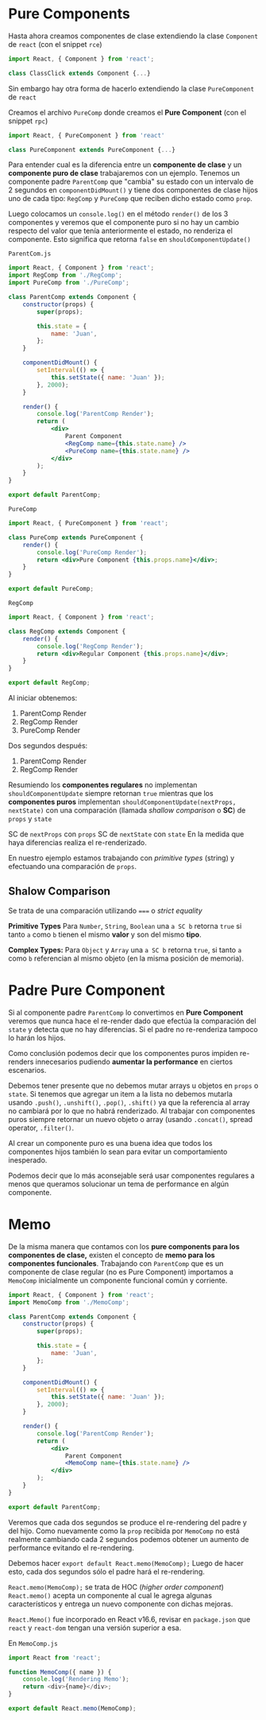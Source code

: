 # Pure Components
Hasta ahora creamos componentes de clase extendiendo la clase `Component` de `react` (con el snippet `rce`)
```js
import React, { Component } from 'react';

class ClassClick extends Component {...}
```

Sin embargo hay otra forma de hacerlo extendiendo la clase `PureComponent` de `react`

Creamos el archivo `PureComp` donde creamos el **Pure Component** (con el snippet `rpc`)

```js
import React, { PureComponent } from 'react'

class PureComponent extends PureComponent {...}
```

Para entender cual es la diferencia entre un **componente de clase**  y un **componente puro de clase** trabajaremos con un ejemplo. Tenemos un componente padre `ParentComp` que "cambia" su estado con un intervalo de 2 segundos en `componentDidMount()` y tiene dos componentes de clase hijos uno de cada tipo: `RegComp` y `PureComp`  que reciben dicho estado como `prop`.

Luego colocamos un `console.log()` en el método `render()` de los 3 componentes y veremos que el componente puro si no hay un cambio respecto del valor que tenía anteriormente el estado, no renderiza el componente. Esto significa que retorna `false` en `shouldComponentUpdate()`

`ParentCom.js`
```jsx
import React, { Component } from 'react';
import RegComp from './RegComp';
import PureComp from './PureComp';

class ParentComp extends Component {
	constructor(props) {
		super(props);

		this.state = {
			name: 'Juan',
		};
	}

	componentDidMount() {
		setInterval(() => {
			this.setState({ name: 'Juan' });
		}, 2000);
	}

	render() {
		console.log('ParentComp Render');
		return (
			<div>
				Parent Component
				<RegComp name={this.state.name} />
				<PureComp name={this.state.name} />
			</div>
		);
	}
}

export default ParentComp;

```

`PureComp`
```jsx
import React, { PureComponent } from 'react';

class PureComp extends PureComponent {
	render() {
		console.log('PureComp Render');
		return <div>Pure Component {this.props.name}</div>;
	}
}

export default PureComp;

```

`RegComp`
```jsx
import React, { Component } from 'react';

class RegComp extends Component {
	render() {
		console.log('RegComp Render');
		return <div>Regular Component {this.props.name}</div>;
	}
}

export default RegComp;

```

Al iniciar obtenemos:
1. ParentComp Render
2. RegComp Render
3. PureComp Render

Dos segundos después:
1. ParentComp Render
2. RegComp Render

Resumiendo los **componentes regulares** no implementan `shouldComponentUpdate` siempre retornan `true` mientras que los **componentes puros** implementan `shouldComponentUpdate(nextProps, nextState)` con una comparación (llamada *shallow comparison* o **SC**) de `props` y `state`

SC de `nextProps` con `props` 
SC de `nextState` con `state`
En la medida que haya diferencias realiza el re-renderizado.

En nuestro ejemplo estamos trabajando con *primitive types* (string) y efectuando una comparación de `props`.

## Shalow Comparison
Se trata de una comparación utilizando `===` o *strict equality*

**Primitive Types**
Para `Number`, `String`, `Boolean` una `a SC b` retorna `true` si tanto `a` como `b` tienen el mismo **valor** y son del mismo **tipo**.

**Complex Types:**
Para `Object` y `Array` una `a SC b` retorna `true`, si tanto `a` como `b` referencian al mismo objeto (en la misma posición de memoria).


# Padre Pure Component
Si al componente padre `ParentComp` lo convertimos en **Pure Component** veremos que nunca hace el re-render dado que efectúa la comparación del `state` y detecta que no hay diferencias. Si el padre no re-renderiza tampoco lo harán los hijos. 

Como conclusión podemos decir que los componentes puros impiden re-renders innecesarios pudiendo **aumentar la performance** en ciertos escenarios.

Debemos tener presente que no debemos mutar arrays u objetos en `props` o `state`. Si tenemos que agregar un item a la lista no debemos mutarla usando `.push()`, `.unshift()`, `.pop()`, `.shift()` ya que la referencia al array no cambiará por lo que no habrá renderizado. Al trabajar con componentes puros siempre retornar un nuevo objeto o array (usando `.concat()`, spread operator, `.filter()`.

Al crear un componente puro es una buena idea que todos los componentes hijos también lo sean para evitar un comportamiento inesperado.

Podemos decir que lo más aconsejable será usar componentes regulares a menos que queramos solucionar un tema de performance en algún componente.

# Memo
De la misma manera que contamos con los **pure components para los componentes de clase,** existen el concepto de **memo para los componentes funcionales**.
Trabajando con `ParentComp` que es un componente de clase regular (no es Pure Component) importamos a `MemoComp` inicialmente un componente funcional común y corriente.
```jsx
import React, { Component } from 'react';
import MemoComp from './MemoComp';

class ParentComp extends Component {
	constructor(props) {
		super(props);

		this.state = {
			name: 'Juan',
		};
	}

	componentDidMount() {
		setInterval(() => {
			this.setState({ name: 'Juan' });
		}, 2000);
	}

	render() {
		console.log('ParentComp Render');
		return (
			<div>
				Parent Component
				<MemoComp name={this.state.name} />
			</div>
		);
	}
}

export default ParentComp;

```
Veremos que cada dos segundos se produce el re-rendering del padre y del hijo. Como nuevamente como la `prop` recibida por `MemoComp` no está realmente cambiando cada 2 segundos podemos obtener un aumento de performance evitando el re-rendering. 

Debemos hacer `export default React.memo(MemoComp);` Luego de hacer esto, cada dos segundos sólo el padre hará el re-rendering. 

`React.memo(MemoComp);` se trata de HOC (*higher order component*) `React.memo()` acepta un componente al cual le agrega algunas característicos y entrega un nuevo componente con dichas mejoras.

`React.Memo()` fue incorporado en React v16.6, revisar en `package.json` que `react` y `react-dom` tengan una versión superior a esa.

En `MemoComp.js`
```js
import React from 'react';

function MemoComp({ name }) {
	console.log('Rendering Memo');
	return <div>{name}</div>;
}

export default React.memo(MemoComp);

```